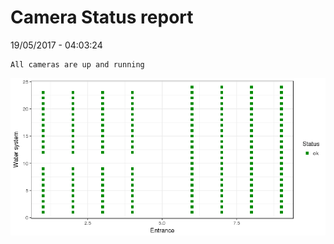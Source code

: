 Camera Status report
================
19/05/2017 - 04:03:24

    All cameras are up and running

![](camreport_files/figure-markdown_github/unnamed-chunk-2-1.png)
